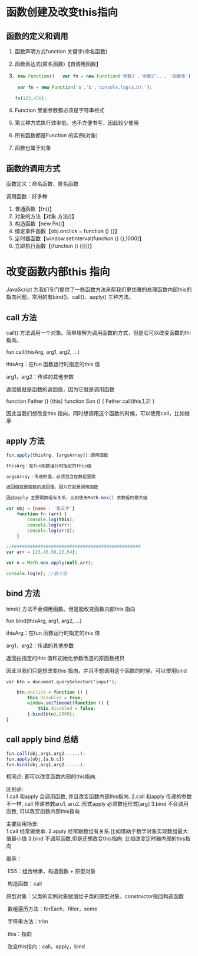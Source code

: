 ​		

# 函数创建及改变this指向

## 函数的定义和调用

1. 函数声明方式function 关键字(命名函数)

2. 函数表达式(匿名函数)【自调用函数】

3. ```js
    new Function()   var fn = new Function('参数1','参数2'..., '函数体')
    
    var fn = new Function('a','b','console.log(a,b);');
      
   fn(123,456);
   
   ```

4. Function 里面参数都必须是字符串格式

5. 第三种方式执行效率低，也不方便书写，因此较少使用

6. 所有函数都是Function 的实例(对象) 

7. 函数也属于对象

## 函数的调用方式

函数定义：命名函数，匿名函数

调用函数：好多种

1. 普通函数【fn()】
2. 对象的方法【对象.方法()】
3. 构造函数【new Fn()】
4. 绑定事件函数【obj.onclick = function () {}】
5. 定时器函数【window.setInterval(function () {},1000)】
6. 立即执行函数【(function () {})()】



# 改变函数内部this 指向

JavaScript 为我们专门提供了一些函数方法来帮我们更优雅的处理函数内部this的指向问题，常用的有bind()、call()、apply() 三种方法。

## call 方法

call() 方法调用一个对象。简单理解为调用函数的方式，但是它可以改变函数的thi指向。

fun.call(thisArg, arg1, arg2, ...)

thisArg：在fun 函数运行时指定的this 值

arg1，arg2：传递的其他参数

返回值就是函数的返回值，因为它就是调用函数

function Father () {this}
function Son () { Father.call(this,1,2) }

因此当我们想改变this 指向，同时想调用这个函数的时候，可以使用call，比如继承

## apply 方法

```js
fun.apply(thisArg, [argsArray]):调用函数

thisArg：在fun函数运行时指定的this值

argsArray：传递的值，必须包含在数组里面

返回值就是函数的返回值，因为它就是调用函数

因此apply 主要跟数组有关系，比如使用Math.max() 求数组的最大值

var obj = {name : '张三丰'}
	function fn (arr) {
		console.log(this);
		console.log(arr);
		console.log(arr2);
	}
```




```js
//#################################################
var arr = [23,45,56,23,54];

var n = Math.max.apply(null,arr);

console.log(n); //最大值
```

## bind 方法

bind() 方法不会调用函数。但是能改变函数内部this 指向

fun.bind(thisArg, arg1, arg2, ...)

thisArg：在fun 函数运行时指定的this 值

arg1，arg2：传递的其他参数

返回由指定的this 值和初始化参数改造的原函数拷贝

因此当我们只是想改变this 指向，并且不想调用这个函数的时候，可以使用bind

```
var btn = document.querySelector('input');
```

```js
	btn.onclick = function () {
		this.disabled = true;
		window.setTimeout(function () {
			this.disabled = false;
		}.bind(btn),2000);
}
```

## call  apply  bind 总结


```js
fun.call(obj,arg1,arg2......);
fun.apply(obj,[a,b,c])
fun.bind(obj,arg1,arg2......);

```
相同点:  都可以改变函数内部的this指向.

区别点:  
1.call 和apply  会调用函数, 并且改变函数内部this指向.
2.call 和apply 传递的参数不一样, call 传递参数aru1, aru2..形式apply 必须数组形式[arg]
3.bind  不会调用函数, 可以改变函数内部this指向

主要应用场景:  
1.call 经常做继承. 
2.apply 经常跟数组有关系.比如借助于数学对象实现数组最大值最小值
3.bind  不调用函数,但是还想改变this指向. 比如改变定时器内部的this指向

继承：

​	ES5：组合继承，构造函数 + 原型对象

​	构造函数：call

​	原型对象：父类的实例对象赋值给子类的原型对象，constructor指回构造函数

​	数组遍历方法：forEach，filter，some

​	字符串方法：trim

​	this：指向

​	改变this指向：call，apply，bind


